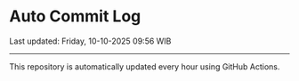# Auto Commit Log

Last updated: Friday, 10-10-2025 09:56 WIB

---

This repository is automatically updated every hour using GitHub Actions.
